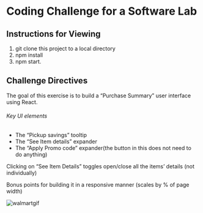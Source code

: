 # Coding Challenge for a Software Lab

## Instructions for Viewing
1. git clone this project to a local directory
2. npm install
3. npm start.

## Challenge Directives
The goal of this exercise is to build a “Purchase Summary” user interface using React.


###### Key UI elements
  - The “Pickup savings” tooltip
  - The “See Item details” expander
  - The “Apply Promo code” expander(the button in this does not need to do anything)

Clicking on “See Item Details” toggles open/close all the items’ details (not individually)

Bonus points for building it in a responsive manner (scales by % of page width)

![walmartgif](https://user-images.githubusercontent.com/13634063/39666135-d146d084-5053-11e8-8f28-182bfad97b03.gif)
